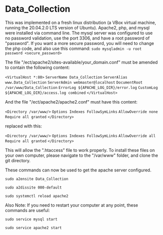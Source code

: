 # Data_Collection
This was implemented on a fresh linux distribution (a VBox virtual machine, running the 20.04.2.0 LTS version of Ubuntu).
Apache2, php, and mysql were installed via command line. The mysql server was configured to use no password validation, use the port 3306, and have a root password of "password".
If you want a more secure password, you will need to change the php code, and also use this command: `sudo mysqladmin -u root password <secure_password>`

The file "/ect/apache2/sites-available/your_domain.conf" must be amended to contain the following content:


`<VirtualHost *:80>`
    `ServerName Data_Collection`
    `ServerAlias www.Data_Collection`
    `ServerAdmin webmaster@localhost`
    `DocumentRoot /var/www/Data_Collection`
    `ErrorLog ${APACHE_LOG_DIR}/error.log`
    `CustomLog ${APACHE_LOG_DIR}/access.log combined`
`</VirtualHost>`


And the file "/ect/apache2/apache2.conf" must have this content:

`<Directory /var/www/>`
	`Options Indexes FollowSymLinks`
	`AllowOverride none`
	`Require all granted`
`</Directory>`

replaced with this:

`<Directory /var/www/>`
	`Options Indexes FollowSymLinks`
	`AllowOverride all`
	`Require all granted`
`</Directory>`


This will allow the ".htaccess" file to work properly.
To install these files on your own computer, please navigate to the "/var/www" folder, and clone the git directory.

These commands can now be used to get the apache server configured.

`sudo a2ensite Data_Collection`

`sudo a2dissite 000-default`

`sudo systemctl reload apache2`

Also Note:
If you need to restart your computer at any point, these commands are useful:

`sudo service mysql start`

`sudo service apache2 start`
